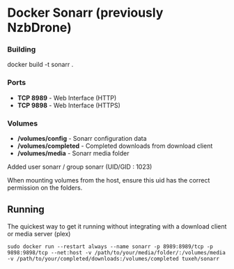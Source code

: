 # Docker Sonarr (previously NzbDrone)

### Building
docker build -t sonarr .


### Ports
- **TCP 8989** - Web Interface (HTTP)
- **TCP 9898** - Web Interface (HTTPS)

### Volumes
- **/volumes/config** - Sonarr configuration data
- **/volumes/completed** - Completed downloads from download client
- **/volumes/media** - Sonarr media folder

Added user sonarr / group sonarr (UID/GID : 1023)

When mounting volumes from the host, ensure this uid has the correct permission on the folders.

## Running

The quickest way to get it running without integrating with a download client or media server (plex)
```
sudo docker run --restart always --name sonarr -p 8989:8989/tcp -p 9898:9898/tcp --net:host -v /path/to/your/media/folder/:/volumes/media -v /path/to/your/completed/downloads:/volumes/completed tuxeh/sonarr
```
